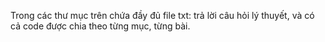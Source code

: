 Trong các thư mục trên chứa đầy đủ file txt: trả lời câu hỏi lý thuyết, và có cả code được chia theo từng mục, từng bài.